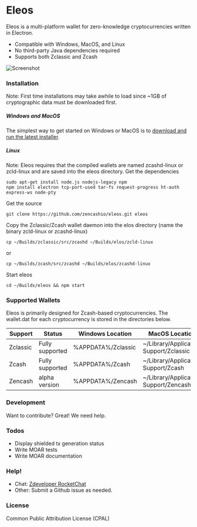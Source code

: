 # Eleos

Eleos is a multi-platform wallet for zero-knowledge cryptocurrencies written in Electron. 

  - Compatible with Windows, MacOS, and Linux
  - No third-party Java dependencies required
  - Supports both Zclassic and Zcash

![Screenshot](https://i.imgur.com/zHn4Hx8.png)

### Installation
Note: First time installations may take awhile to load since ~1GB of cryptographic data must be downloaded first.

##### Windows and MacOS
The simplest way to get started on Windows or MacOS is to [download and run the latest installer](https://github.com/zencashio/eleos/releases).

##### Linux
Note: Eleos requires that the compiled wallets are named zcashd-linux or zcld-linux and are saved into the eleos directory.
Get the dependencies
```
sudo apt-get install node.js nodejs-legacy npm
npm install electron tcp-port-used tar-fs request-progress ht-auth express-ws node-pty
```

Get the source
```
git clone https://github.com/zencashio/eleos.git eleos
```

Copy the Zclassic/Zcash wallet daemon into the elos directory (name the binary zcld-linux or zcashd-linux)
```
cp ~/Builds/zclassic/src/zcashd ~/Builds/elos/zcld-linux
```
or
```
cp ~/Builds/zcash/src/zcashd ~/Builds/elos/zcashd-linux
```
Start eleos
```
cd ~/Builds/eleos && npm start
```

### Supported Wallets

Eleos is primarily designed for Zcash-based cryptocurrencies. The wallet.dat for each cryptocurrency is stored in the directories below.

| Support | Status | Windows Location | MacOS Location |
| ------ | ------ | ------ | ------ |
| Zclassic | Fully supported | %APPDATA%/Zclassic | ~/Library/Application Support/Zclassic |
| Zcash | Fully supported | %APPDATA%/Zcash | ~/Library/Application Support/Zcash |
| Zencash | alpha version | %APPDATA%/Zencash | ~/Library/Application Support/Zencash |


### Development

Want to contribute? Great! We need help.


### Todos

 - Display shielded tx generation status
 - Write MOAR tests
 - Write MOAR documentation

### Help!
  - Chat: [Zdeveloper RocketChat](https://rocketchat.zdeveloper.org)
  - Other: Submit a Github issue as needed.

### License
Common Public Attribution License (CPAL)
